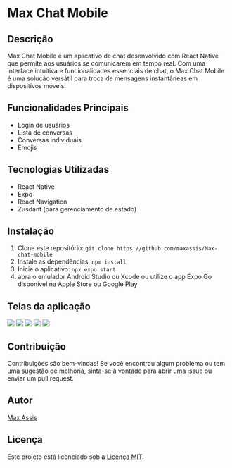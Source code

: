 # Max Chat Mobile

## Descrição

Max Chat Mobile é um aplicativo de chat desenvolvido com React Native que permite aos usuários se comunicarem em tempo real. Com uma interface intuitiva e funcionalidades essenciais de chat, o Max Chat Mobile é uma solução versátil para troca de mensagens instantâneas em dispositivos móveis.

## Funcionalidades Principais

- Login de usuários
- Lista de conversas
- Conversas individuais
- Emojis

## Tecnologias Utilizadas

- React Native
- Expo
- React Navigation
- Zusdant (para gerenciamento de estado)

## Instalação

1. Clone este repositório: `git clone https://github.com/maxassis/Max-chat-mobile`
2. Instale as dependências: `npm install`
3. Inicie o aplicativo: `npx expo start`
4. abra o emulador Android Studio ou Xcode ou utilize o app Expo Go disponivel na Apple Store ou Google Play

## Telas da aplicação

![](https://images2.imgbox.com/70/8a/QDmE0FKt_o.png)
![](https://images2.imgbox.com/6e/f8/QllY15ue_o.png)
![](https://images2.imgbox.com/3e/b8/IIzVh6lx_o.png)
![](https://images2.imgbox.com/83/af/CIcMqoZq_o.png)
![](https://images2.imgbox.com/83/b1/xu9yLOSh_o.png)

## Contribuição

Contribuições são bem-vindas! Se você encontrou algum problema ou tem uma sugestão de melhoria, sinta-se à vontade para abrir uma issue ou enviar um pull request.

## Autor

[Max Assis](https://github.com/maxassis)

## Licença

Este projeto está licenciado sob a [Licença MIT](https://opensource.org/licenses/MIT).
